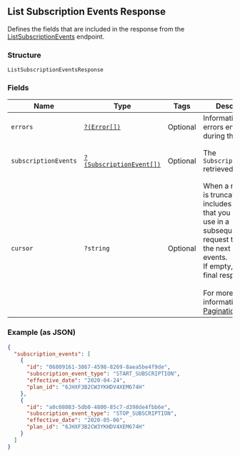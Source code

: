 ## List Subscription Events Response

Defines the fields that are included in the response from the
[ListSubscriptionEvents](#endpoint-subscriptions-listsubscriptionevents)
endpoint.

### Structure

`ListSubscriptionEventsResponse`

### Fields

| Name | Type | Tags | Description | Getter | Setter |
|  --- | --- | --- | --- | --- | --- |
| `errors` | [`?(Error[])`](/doc/models/error.md) | Optional | Information about errors encountered during the request. | getErrors(): ?array | setErrors(?array errors): void |
| `subscriptionEvents` | [`?(SubscriptionEvent[])`](/doc/models/subscription-event.md) | Optional | The `SubscriptionEvents` retrieved. | getSubscriptionEvents(): ?array | setSubscriptionEvents(?array subscriptionEvents): void |
| `cursor` | `?string` | Optional | When a response is truncated, it includes a cursor that you can<br>use in a subsequent request to fetch the next set of events.<br>If empty, this is the final response.<br><br>For more information, see [Pagination](https://developer.squareup.com/docs/docs/working-with-apis/pagination). | getCursor(): ?string | setCursor(?string cursor): void |

### Example (as JSON)

```json
{
  "subscription_events": [
    {
      "id": "06809161-3867-4598-8269-8aea5be4f9de",
      "subscription_event_type": "START_SUBSCRIPTION",
      "effective_date": "2020-04-24",
      "plan_id": "6JHXF3B2CW3YKHDV4XEM674H"
    },
    {
      "id": "a0c08083-5db0-4800-85c7-d398de4fbb6e",
      "subscription_event_type": "STOP_SUBSCRIPTION",
      "effective_date": "2020-05-06",
      "plan_id": "6JHXF3B2CW3YKHDV4XEM674H"
    }
  ]
}
```


